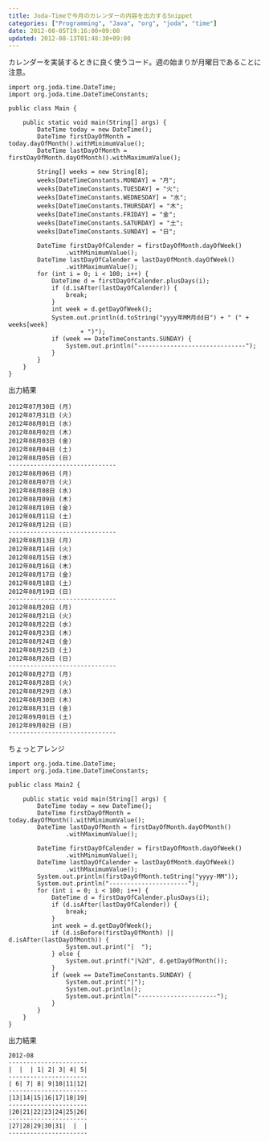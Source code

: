 ```yaml
---
title: Joda-Timeで今月のカレンダーの内容を出力するSnippet
categories: ["Programming", "Java", "org", "joda", "time"]
date: 2012-08-05T19:16:00+09:00
updated: 2012-08-13T01:48:30+09:00
---
```


カレンダーを実装するときに良く使うコード。週の始まりが月曜日であることに注意。

    import org.joda.time.DateTime;
    import org.joda.time.DateTimeConstants;
    
    public class Main {
    
    	public static void main(String[] args) {
    		DateTime today = new DateTime();
    		DateTime firstDayOfMonth = today.dayOfMonth().withMinimumValue();
    		DateTime lastDayOfMonth = firstDayOfMonth.dayOfMonth().withMaximumValue();
    
    		String[] weeks = new String[8];
    		weeks[DateTimeConstants.MONDAY] = "月";
    		weeks[DateTimeConstants.TUESDAY] = "火";
    		weeks[DateTimeConstants.WEDNESDAY] = "水";
    		weeks[DateTimeConstants.THURSDAY] = "木";
    		weeks[DateTimeConstants.FRIDAY] = "金";
    		weeks[DateTimeConstants.SATURDAY] = "土";
    		weeks[DateTimeConstants.SUNDAY] = "日";
    
    		DateTime firstDayOfCalender = firstDayOfMonth.dayOfWeek()
    				.withMinimumValue();
    		DateTime lastDayOfCalender = lastDayOfMonth.dayOfWeek()
    				.withMaximumValue();
    		for (int i = 0; i < 100; i++) {
    			DateTime d = firstDayOfCalender.plusDays(i);
    			if (d.isAfter(lastDayOfCalender)) {
    				break;
    			}
    			int week = d.getDayOfWeek();
    			System.out.println(d.toString("yyyy年MM月dd日") + " (" + weeks[week]
    					+ ")");
    			if (week == DateTimeConstants.SUNDAY) {
    				System.out.println("------------------------------");
    			}
    		}
    	}
    }

出力結果


    2012年07月30日 (月)
    2012年07月31日 (火)
    2012年08月01日 (水)
    2012年08月02日 (木)
    2012年08月03日 (金)
    2012年08月04日 (土)
    2012年08月05日 (日)
    ------------------------------
    2012年08月06日 (月)
    2012年08月07日 (火)
    2012年08月08日 (水)
    2012年08月09日 (木)
    2012年08月10日 (金)
    2012年08月11日 (土)
    2012年08月12日 (日)
    ------------------------------
    2012年08月13日 (月)
    2012年08月14日 (火)
    2012年08月15日 (水)
    2012年08月16日 (木)
    2012年08月17日 (金)
    2012年08月18日 (土)
    2012年08月19日 (日)
    ------------------------------
    2012年08月20日 (月)
    2012年08月21日 (火)
    2012年08月22日 (水)
    2012年08月23日 (木)
    2012年08月24日 (金)
    2012年08月25日 (土)
    2012年08月26日 (日)
    ------------------------------
    2012年08月27日 (月)
    2012年08月28日 (火)
    2012年08月29日 (水)
    2012年08月30日 (木)
    2012年08月31日 (金)
    2012年09月01日 (土)
    2012年09月02日 (日)
    ------------------------------


ちょっとアレンジ


    import org.joda.time.DateTime;
    import org.joda.time.DateTimeConstants;
    
    public class Main2 {
    
        public static void main(String[] args) {
            DateTime today = new DateTime();
            DateTime firstDayOfMonth = today.dayOfMonth().withMinimumValue();
            DateTime lastDayOfMonth = firstDayOfMonth.dayOfMonth()
                    .withMaximumValue();
    
            DateTime firstDayOfCalender = firstDayOfMonth.dayOfWeek()
                    .withMinimumValue();
            DateTime lastDayOfCalender = lastDayOfMonth.dayOfWeek()
                    .withMaximumValue();
            System.out.println(firstDayOfMonth.toString("yyyy-MM"));
            System.out.println("----------------------");
            for (int i = 0; i < 100; i++) {
                DateTime d = firstDayOfCalender.plusDays(i);
                if (d.isAfter(lastDayOfCalender)) {
                    break;
                }
                int week = d.getDayOfWeek();
                if (d.isBefore(firstDayOfMonth) || d.isAfter(lastDayOfMonth)) {
                    System.out.print("|  ");
                } else {
                    System.out.printf("|%2d", d.getDayOfMonth());
                }
                if (week == DateTimeConstants.SUNDAY) {
                    System.out.print("|");
                    System.out.println();
                    System.out.println("----------------------");
                }
            }
        }
    }

出力結果

    2012-08
    ----------------------
    |  |  | 1| 2| 3| 4| 5|
    ----------------------
    | 6| 7| 8| 9|10|11|12|
    ----------------------
    |13|14|15|16|17|18|19|
    ----------------------
    |20|21|22|23|24|25|26|
    ----------------------
    |27|28|29|30|31|  |  |
    ----------------------
